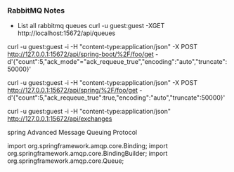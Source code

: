 ### RabbitMQ Notes ###


- List all rabbitmq queues
curl -u guest:guest -XGET http://localhost:15672/api/queues


curl -u guest:guest -i -H "content-type:application/json" -X POST http://127.0.0.1:15672/api/spring-boot/%2F/foo/get -d'{"count":5,"ack_mode"="ack_requeue_true","encoding":"auto","truncate":50000}' 

curl -u guest:guest -i -H "content-type:application/json" -X POST http://127.0.0.1:15672/api/spring/%2F/foo/get -d'{"count":5,"ack_requeue_true":true,"encoding":"auto","truncate":50000}' 

curl -u guest:guest -i -H "content-type:application/json" http://127.0.0.1:15672/api/exchanges


spring Advanced Message Queuing Protocol

import org.springframework.amqp.core.Binding;
import org.springframework.amqp.core.BindingBuilder;
import org.springframework.amqp.core.Queue;